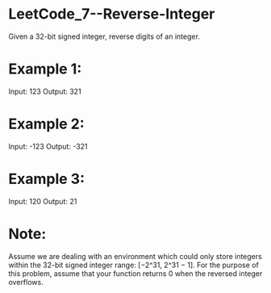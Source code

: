 # LeetCode_7--Reverse-Integer

Given a 32-bit signed integer, reverse digits of an integer.

# Example 1:
Input: 123
Output: 321

# Example 2:
Input: -123
Output: -321

# Example 3:
Input: 120
Output: 21

# Note:
Assume we are dealing with an environment which could only store integers within the 32-bit signed integer range: [−2^31,  2^31 − 1]. For the purpose of this problem, assume that your function returns 0 when the reversed integer overflows.
